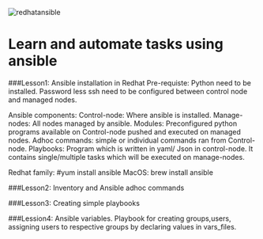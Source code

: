 ![redhatansible](https://user-images.githubusercontent.com/31984052/37515320-6f52b720-2930-11e8-9dc6-3fafaf2f46f7.png)

# Learn and automate tasks using ansible 

###Lesson1: Ansible installation in Redhat
 Pre-requiste: 
 Python need to be installed.
 Password less ssh need to be configured between control node and managed nodes.
 
 Ansible components: 
 Control-node: Where ansible is installed.
 Manage-nodes: All nodes managed by ansible.
 Modules: Preconfigured python programs available on Control-node pushed and executed on managed nodes.
 Adhoc commands: simple or individual commands ran from Control-node.
 Playbooks: Program which is written in yaml/ Json in control-node. 
            It contains single/multiple tasks which will be executed on manage-nodes.
 
 Redhat family:
 #yum install ansible
 MacOS:
 brew install ansible
 
###Lesson2: Inventory and Ansible adhoc commands 
 

###Lesson3: Creating simple playbooks

###Lession4: Ansible variables.
Playbook for creating groups,users, assigning users to respective groups by declaring values in vars_files.
